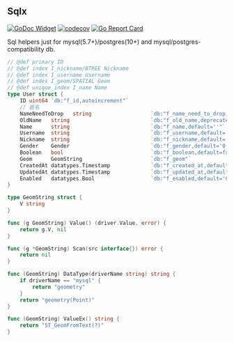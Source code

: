## Sqlx

[![GoDoc Widget](https://godoc.org/github.com/kunlun-qilian/sqlx/v2?status.svg)](https://godoc.org/github.com/kunlun-qilian/sqlx/v2)
[![codecov](https://codecov.io/gh/go-courier/sqlx/branch/master/graph/badge.svg)](https://codecov.io/gh/go-courier/sqlx)
[![Go Report Card](https://goreportcard.com/badge/github.com/kunlun-qilian/sqlx/v2)](https://goreportcard.com/report/github.com/kunlun-qilian/sqlx/v2)


Sql helpers just for mysql(5.7+)/postgres(10+) and mysql/postgres-compatibility db.


```go
// @def primary ID
// @def index I_nickname/BTREE Nickname
// @def index I_username Username
// @def index I_geom/SPATIAL Geom
// @def unique_index I_name Name
type User struct {
	ID uint64 `db:"f_id,autoincrement"`
	// 姓名
	NameNeedToDrop   string                   `db:"f_name_need_to_drop,deprecated"`
	OldName   string                          `db:"f_old_name,deprecated=f_name"`
	Name      string                          `db:"f_name,default=''"`
	Username  string                          `db:"f_username,default=''"`
	Nickname  string                          `db:"f_nickname,default=''"`
	Gender    Gender                          `db:"f_gender,default='0'"`
	Boolean   bool                            `db:"f_boolean,default=false"`
	Geom      GeomString                      `db:"f_geom"`
	CreatedAt datatypes.Timestamp             `db:"f_created_at,default='0'"`
	UpdatedAt datatypes.Timestamp             `db:"f_updated_at,default='0'"`
	Enabled   datatypes.Bool                  `db:"f_enabled,default='0'"`
}

type GeomString struct {
	V string
}

func (g GeomString) Value() (driver.Value, error) {
	return g.V, nil
}

func (g *GeomString) Scan(src interface{}) error {
	return nil
}

func (GeomString) DataType(driverName string) string {
	if driverName == "mysql" {
		return "geometry"
	}
	return "geometry(Point)"
}

func (GeomString) ValueEx() string {
	return "ST_GeomFromText(?)"
}
```
